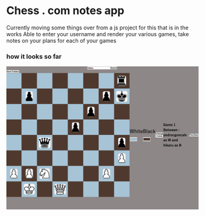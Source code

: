 # Chess . com notes app
Currently moving some things over from a js project for this that is in the works
Able to enter your username and render your various games, take notes on your plans for each of your games

### how it looks so far
![How it looks](index.png)
